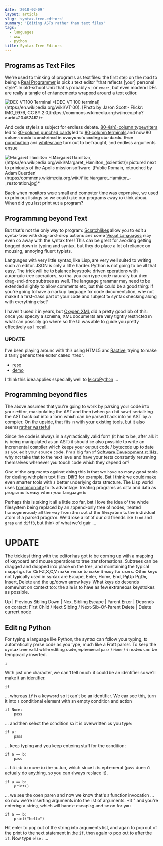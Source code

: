 ```yaml
---
date: '2018-02-09'
layout: article
slug: 'syntax-tree-editors'
summary: 'Editing ASTs rather than text files'
tags:
  - languages
  - www
  - python
title: Syntax Tree Editors
---
```


## Programs as Text Files

We're used to thinking of programs as text files: the first step on the road
to being a [Real Programmer](http://web.mit.edu/humor/Computers/real.programmers)
is pick a text editor "that reflects [your] personal style".  In old-school Unix 
that's probably `vi` or `emacs`, but even modern IDEs are really a tangle of
enhancements wrapped around a text editor.

<img src="img/dec-vt100.jpg" class="medium" alt="DEC VT100 Terminal"/>
*[DEC VT 100 terminal](https://en.wikipedia.org/wiki/VT100).
[Photo by Jason Scott - Flickr: IMG_9976, CC BY 2.0](https://commons.wikimedia.org/w/index.php?curid=29457452)*

And code style is a subject for endless debate.
[80-(ish)-column typewriters](https://en.wikipedia.org/wiki/Characters_per_line) led to 
[80-column punched cards](https://en.wikipedia.org/wiki/Punched_card#IBM_80-column_punched_card_format_and_character_codes)
led to [80-column terminals](https://en.wikipedia.org/wiki/VT100) and now 80 column
code is enshrined in everyone's coding standards.
Even [punctuation](https://en.wikipedia.org/wiki/Digraphs_and_trigraphs#C) and 
[whitespace](https://www.python.org/dev/peps/pep-0008/)
turn out to be fraught, and endless arguments ensue.

<img src="img/margaret-hamilton-800px.jpg" class="narrow" alt="Margaret Hamilton"/>
*[Margaret Hamilton](https://en.wikipedia.org/wiki/Margaret_Hamilton_(scientist\))
pictured next to printouts of the Apollo mission software.
[Public Domain, retouched by Adam Cuerden](https://commons.wikimedia.org/wiki/File:Margaret_Hamilton_-_restoration.jpg)*

Back when monitors were small and computer time was expensive, we used to print out listings
so we could take our programs away to think about.  When did you last print out a program?

## Programming beyond Text

But that's not the only way to program:
[Scratchlikes](https://wiki.scratch.mit.edu/wiki/Alternatives_to_Scratch#Drag_and_Drop_Programming)
allow you to edit a syntax tree with drag-and-drop actions and some 
[Visual Languages](art/flobot-graphical-dataflow-language-for-robots/)
may even do away with the syntax tree!  This can be great for avoiding getting bogged
down in typing and syntax, but they do place a lot of reliance on mousing,
annoying fluent typists.

Languages with very little syntax, like Lisp, are very well suited to writing such an 
editor.  JSON is only a little harder.  Python is not going to be all that easy.
The trick will be to balance keystroke driven operations with automatic tree operations,
so that you can type code naturally but then drag-and-drop subtrees as well.
The language grammar may need to be extended slightly to allow comments etc, but this
could be a good thing: if you're going to have a markup language for code documentation,
why not make it a first-class part of your code and subject to syntax checking along with
everything else?

I haven't used it in years, but [Oxygen XML](https://www.oxygenxml.com/) did a pretty good
job of this: once you specify a schema, XML documents are very tightly restricted in what
can possibly go where so the UI was able to guide you pretty effectively as I recall.

### UPDATE

I've been playing around with this using HTML5 and [Ractive](https://ractive.js.org/),
trying to make a fairly generic tree editor called "tred".

* [repo](https://github.com/nickzoic/tred/)
* [demo](https://nickzoic.github.io/tred/tred.html)

I think this idea applies especially well to [MicroPython](/art/micropython-webusb/) ...

## Programming beyond files

The above assumes that you're going to work by parsing your code into your editor,
manipulating the AST and then (when you hit save) serializing the AST back out into
a form which can be parsed back into an AST by a compiler.  On the upside, that fits
in with your existing tools, but it also seems
[rather wasteful](/art/deserialize-alter-serialize-antipattern/)

Since the code is always in a syntactically valid form (it has to be, after all: it is 
being manipulated as an AST) it should be also possible to write an incremental compiler
which keeps your output code / bytecode up to date as you edit your source code.  I'm a
big fan of
[Software Development at 1Hz](https://hackernoon.com/software-development-at-1-hz-5530bb58fc0e),
why not take that to the next level and have your tests constantly rerunning themselves
whenever you touch code which they depend on?

One of the arguments against doing this is that we have so many good tools for dealing
with plain text files: [Diff3](/art/a-canticle-for-diff3/) for example.  But I think we
could make even smarter tools with a better underlying data structure.  The Lisp
world uses [homoiconicity](https://en.wikipedia.org/wiki/Homoiconicity) to its 
advantage: treating programs as data and data as programs is easy when your language is

Perhaps this is taking it all a little too far, but I love the idea of the whole 
filesystem being replaced by an append-only tree of nodes, treated homogeneously all the way
from the root of the filesystem to the individual atom of a parsed program.  We'd lose
a lot of our old friends like `find` and `grep` and `diff3`, but think of what we'd gain ...

# UPDATE

The trickiest thing with the editor has got to be coming up with a mapping of keyboard
and mouse operations to tree transformations.  Subtrees can be dragged and dropped into 
place on the tree, and maintaining the typical mappings for Ctrl-Z,X,C,V make sense
to make it easy for users.  Other keys not typically used in syntax are Escape, Enter,
Home, End, PgUp PgDn, Insert, Delete and the up/down arrow keys.  What keys do depends
somewhat on context too: the aim is to have as few extraneous keystrokes as possible.

Up | Previous Sibling
Down | Next Sibling
Escape | Parent
Enter | Depends on contact: First Child / Next Sibling / Next-Sib-Of-Parent
Delete | Delete current node

## Editing Python

For typing a language like Python, the syntax can follow your typing, to automatically
parse code as you type, much like a Pratt parser.  To keep the syntax tree valid while
editing code, ephemeral `pass` / `None` / `0` nodes can be temporarily inserted.

    i

With just one character, we can't tell much, it could be an identifier so we'll make it
an identifier.

    if

... whereas `if` is a keyword so it can't be an identifier. We can see this, turn it into
a conditional element with an empty condition and action

    if None:
        pass

... and then select the condition so it is overwritten as you type:

    if a:
        pass

... keep typing and you keep entering stuff for the condition:

    if a == b:
        pass

... hit tab to move to the action, which since it is ephemeral (`pass` doesn't actually do 
anything, so you can always replace it).

    if a == b:
        print()

... we see the open paren and now we know that's a function invocation ... so now we're 
inserting arguments into the list of arguments.  Hit " and you're entering a string, which
will handle escaping and so on for you ...

    if a == b:
        print("hello")

Hit enter to pop out of the string into arguments list, and again to pop out of the
print to the next statement in the `if`, then again to pop out to after the `if`.
Now type `else:` ...

